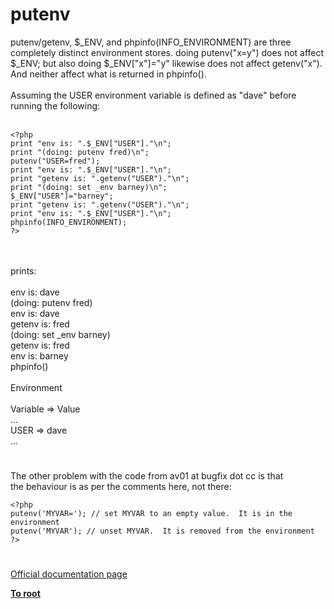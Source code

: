 # putenv



putenv/getenv, $_ENV, and phpinfo(INFO_ENVIRONMENT) are three completely distinct environment stores. doing putenv("x=y") does not affect $_ENV; but also doing $_ENV["x"]="y" likewise does not affect getenv("x"). And neither affect what is returned in phpinfo().<br><br>Assuming the USER environment variable is defined as "dave" before running the following:<br><br>

```
<?php
print "env is: ".$_ENV["USER"]."\n";
print "(doing: putenv fred)\n";
putenv("USER=fred");
print "env is: ".$_ENV["USER"]."\n";
print "getenv is: ".getenv("USER")."\n";
print "(doing: set _env barney)\n";
$_ENV["USER"]="barney";
print "getenv is: ".getenv("USER")."\n";
print "env is: ".$_ENV["USER"]."\n";
phpinfo(INFO_ENVIRONMENT);
?>
```
<br><br>prints:<br><br>env is: dave<br>(doing: putenv fred)<br>env is: dave<br>getenv is: fred<br>(doing: set _env barney)<br>getenv is: fred<br>env is: barney<br>phpinfo()<br><br>Environment<br><br>Variable =&gt; Value<br>...<br>USER =&gt; dave<br>...  

#

The other problem with the code from av01 at bugfix dot cc is that<br>the behaviour is as per the comments here, not there:<br>

```
<?php
putenv('MYVAR='); // set MYVAR to an empty value.  It is in the environment
putenv('MYVAR'); // unset MYVAR.  It is removed from the environment
?>
```
  

#

[Official documentation page](https://www.php.net/manual/en/function.putenv.php)

**[To root](/README.md)**